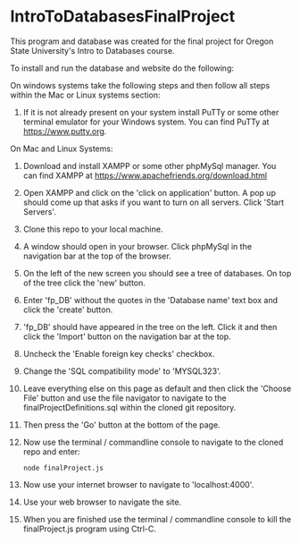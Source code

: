 # IntroToDatabasesFinalProject
This program and database was created for the final project for
Oregon State University's Intro to Databases course.

To install and run the database and website do the following:

On windows systems take the following steps and then follow
all steps within the Mac or Linux systems section:

1) If it is not already present on your system install PuTTy
   or some other terminal emulator for your Windows system. You
   can find PuTTy at https://www.putty.org.

On Mac and Linux Systems:

1) Download and install XAMPP or some other phpMySql manager.
   You can find XAMPP at https://www.apachefriends.org/download.html

2) Open XAMPP and click on the 'click on application' button.
   A pop up should come up that asks if you want to turn on all
   servers. Click 'Start Servers'.

3) Clone this repo to your local machine.

4) A window should open in your browser. Click phpMySql in the
   navigation bar at the top of the browser.

5) On the left of the new screen you should see a tree of databases.
   On top of the tree click the 'new' button.

6) Enter 'fp_DB' without the quotes in the 'Database name' text box
   and click the 'create' button.

7) 'fp_DB' should have appeared in the tree on the left. Click it and
   then click the 'Import' button on the navigation bar at the top.

8) Uncheck the 'Enable foreign key checks' checkbox.

9) Change the 'SQL compatibility mode' to 'MYSQL323'.

10) Leave everything else on this page as default and then click the
    'Choose File' button and use the file navigator to navigate to the
    finalProjectDefinitions.sql within the cloned git repository.

11) Then press the 'Go' button at the bottom of the page.

12) Now use the terminal / commandline console to navigate to the
    cloned repo and enter:

        node finalProject.js

13) Now use your internet browser to navigate to 'localhost:4000'.

14) Use your web browser to navigate the site.

15) When you are finished use the terminal / commandline console
    to kill the finalProject.js program using Ctrl-C.
